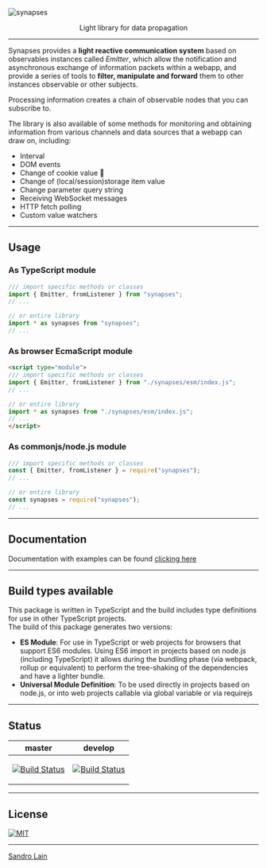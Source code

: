 ![synapses](https://raw.githubusercontent.com/sandrolain/synapses/bfd1dd3772c0aa7b8356da7404eeffac06c73174/assets/logo.svg?sanitize=true "synapses")

<p align="center">Light library for data propagation</p>

---

Synapses provides a **light reactive communication system** based on observables instances called *Emitter*, which allow the notification and asynchronous exchange of information packets within a webapp, and provide a series of tools to **filter, manipulate and forward** them to other instances observable or other subjects.

Processing information creates a chain of observable nodes that you can subscribe to.

The library is also available of some methods for monitoring and obtaining information from various channels and data sources that a webapp can draw on, including:

- Interval
- DOM events
- Change of cookie value 🍪 
- Change of (local/session)storage item value
- Change parameter query string
- Receiving WebSocket messages
- HTTP fetch polling
- Custom value watchers

---

## Usage

### As TypeScript module

```typescript
/// import specific methods or classes
import { Emitter, fromListener } from "synapses";
// ...

// or entire library
import * as synapses from "synapses";
// ...
```

### As browser EcmaScript module

```html
<script type="module">
/// import specific methods or classes
import { Emitter, fromListener } from "./synapses/esm/index.js";
// ...

// or entire library
import * as synapses from "./synapses/esm/index.js";
// ...
</script>
```

### As commonjs/node.js module

```javascript
/// import specific methods or classes
const { Emitter, fromListener } = require("synapses");
// ...

// or entire library
const synapses = require("synapses");
// ...
```

---

## Documentation

Documentation with examples can be found [clicking here](https://sandrolain.github.io/synapses/docs/typedocs/index.html)

---

## Build types available

This package is written in TypeScript and the build includes type definitions for use in other TypeScript projects.  
The build of this package generates two versions:
- **ES Module**: For use in TypeScript or web projects for browsers that support ES6 modules. Using ES6 import in projects based on node.js (including TypeScript) it allows during the bundling phase (via webpack, rollup or equivalent) to perform the tree-shaking of the dependencies and have a lighter bundle.
- **Universal Module Definition**: To be used directly in projects based on node.js, or into web projects callable via global variable or via requirejs

---

## Status

<table><thead><tr><th>master</th><th>develop</th></tr></thead><tbody><tr><td>

[![Build Status](https://travis-ci.org/sandrolain/synapses.svg?branch=master)](https://travis-ci.org/sandrolain/synapses)

</td><td>

[![Build Status](https://travis-ci.org/sandrolain/synapses.svg?branch=develop)](https://travis-ci.org/sandrolain/synapses)

</td></tr></tbody></table>

---

## License
[![MIT](https://img.shields.io/github/license/sandrolain/synapses)](./LICENSE)

-------------------------

[Sandro Lain](https://www.sandrolain.com/)
